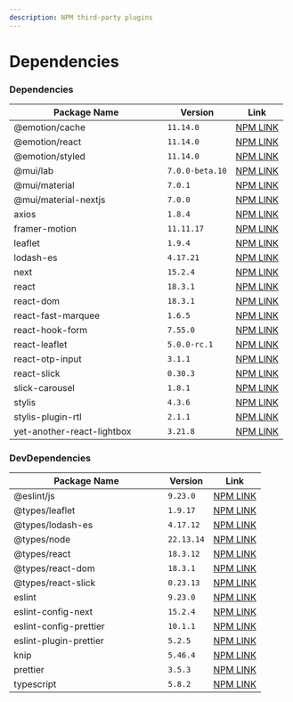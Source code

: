 ```yaml
---
description: NPM third-party plugins
---
```


# Dependencies

### Dependencies

<table><thead><tr><th width="260">Package Name</th><th>Version</th><th>Link</th></tr></thead><tbody><tr><td>@emotion/cache</td><td><code>11.14.0</code></td><td><a href="https://www.npmjs.com/package/@emotion/cache">NPM LINK</a></td></tr><tr><td>@emotion/react</td><td><code>11.14.0</code></td><td><a href="https://www.npmjs.com/package/@emotion/react">NPM LINK</a></td></tr><tr><td>@emotion/styled</td><td><code>11.14.0</code></td><td><a href="https://www.npmjs.com/package/@emotion/styled">NPM LINK</a></td></tr><tr><td>@mui/lab</td><td><code>7.0.0-beta.10</code></td><td><a href="https://www.npmjs.com/package/@mui/lab">NPM LINK</a></td></tr><tr><td>@mui/material</td><td><code>7.0.1</code></td><td><a href="https://www.npmjs.com/package/@mui/material">NPM LINK</a></td></tr><tr><td>@mui/material-nextjs</td><td><code>7.0.0</code></td><td><a href="https://www.npmjs.com/package/@mui/material-nextjs">NPM LINK</a></td></tr><tr><td>axios</td><td><code>1.8.4</code></td><td><a href="https://www.npmjs.com/package/axios">NPM LINK</a></td></tr><tr><td>framer-motion</td><td><code>11.11.17</code></td><td><a href="https://www.npmjs.com/package/framer-motion">NPM LINK</a></td></tr><tr><td>leaflet</td><td><code>1.9.4</code></td><td><a href="https://www.npmjs.com/package/leaflet">NPM LINK</a></td></tr><tr><td>lodash-es</td><td><code>4.17.21</code></td><td><a href="https://www.npmjs.com/package/lodash-es">NPM LINK</a></td></tr><tr><td>next</td><td><code>15.2.4</code></td><td><a href="https://www.npmjs.com/package/next">NPM LINK</a></td></tr><tr><td>react</td><td><code>18.3.1</code></td><td><a href="https://www.npmjs.com/package/react">NPM LINK</a></td></tr><tr><td>react-dom</td><td><code>18.3.1</code></td><td><a href="https://www.npmjs.com/package/react-dom">NPM LINK</a></td></tr><tr><td>react-fast-marquee</td><td><code>1.6.5</code></td><td><a href="https://www.npmjs.com/package/react-fast-marquee">NPM LINK</a></td></tr><tr><td>react-hook-form</td><td><code>7.55.0</code></td><td><a href="https://www.npmjs.com/package/react-hook-form">NPM LINK</a></td></tr><tr><td>react-leaflet</td><td><code>5.0.0-rc.1</code></td><td><a href="https://www.npmjs.com/package/react-leaflet">NPM LINK</a></td></tr><tr><td>react-otp-input</td><td><code>3.1.1</code></td><td><a href="https://www.npmjs.com/package/react-otp-input">NPM LINK</a></td></tr><tr><td>react-slick</td><td><code>0.30.3</code></td><td><a href="https://www.npmjs.com/package/react-slick">NPM LINK</a></td></tr><tr><td>slick-carousel</td><td><code>1.8.1</code></td><td><a href="https://www.npmjs.com/package/slick-carousel">NPM LINK</a></td></tr><tr><td>stylis</td><td><code>4.3.6</code></td><td><a href="https://www.npmjs.com/package/stylis">NPM LINK</a></td></tr><tr><td>stylis-plugin-rtl</td><td><code>2.1.1</code></td><td><a href="https://www.npmjs.com/package/stylis-plugin-rtl">NPM LINK</a></td></tr><tr><td>yet-another-react-lightbox</td><td><code>3.21.8</code></td><td><a href="https://www.npmjs.com/package/yet-another-react-lightbox/v/1.1.1">NPM LINK</a></td></tr></tbody></table>



### DevDependencies

<table><thead><tr><th width="261">Package Name</th><th>Version</th><th>Link</th></tr></thead><tbody><tr><td>@eslint/js</td><td><code>9.23.0</code></td><td><a href="https://www.npmjs.com/package/@eslint/js">NPM LINK</a></td></tr><tr><td>@types/leaflet</td><td><code>1.9.17</code></td><td><a href="https://www.npmjs.com/package/@types/leaflet">NPM LINK</a></td></tr><tr><td>@types/lodash-es</td><td><code>4.17.12</code></td><td><a href="https://www.npmjs.com/package/@types/lodash-es">NPM LINK</a></td></tr><tr><td>@types/node</td><td><code>22.13.14</code></td><td><a href="https://www.npmjs.com/package/@types/node">NPM LINK</a></td></tr><tr><td>@types/react</td><td><code>18.3.12</code></td><td><a href="https://www.npmjs.com/package/@types/react">NPM LINK</a></td></tr><tr><td>@types/react-dom</td><td><code>18.3.1</code></td><td><a href="https://www.npmjs.com/package/@types/react-dom">NPM LINK</a></td></tr><tr><td>@types/react-slick</td><td><code>0.23.13</code></td><td><a href="https://www.npmjs.com/package/@types/react-slick">NPM LINK</a></td></tr><tr><td>eslint</td><td><code>9.23.0</code></td><td><a href="https://www.npmjs.com/package/eslint">NPM LINK</a></td></tr><tr><td>eslint-config-next</td><td><code>15.2.4</code></td><td><a href="https://www.npmjs.com/package/eslint-config-next">NPM LINK</a></td></tr><tr><td>eslint-config-prettier</td><td><code>10.1.1</code></td><td><a href="https://www.npmjs.com/package/eslint-config-prettier">NPM LINK</a></td></tr><tr><td>eslint-plugin-prettier</td><td><code>5.2.5</code></td><td><a href="https://www.npmjs.com/package/eslint-plugin-prettier/v/4.0.0">NPM LINK</a></td></tr><tr><td>knip</td><td><code>5.46.4</code></td><td><a href="https://www.npmjs.com/package/knip">NPM LINK</a></td></tr><tr><td>prettier</td><td><code>3.5.3</code></td><td><a href="https://www.npmjs.com/package/prettier">NPM LINK</a></td></tr><tr><td>typescript</td><td><code>5.8.2</code></td><td><a href="https://www.npmjs.com/package/typescript">NPM LINK</a></td></tr></tbody></table>

